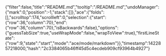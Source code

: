 {"filter":false,"title":"README.md","tooltip":"/README.md","undoManager":{"mark":0,"position":-1,"stack":[]},"ace":{"folds":[],"scrolltop":174,"scrollleft":0,"selection":{"start":{"row":36,"column":70},"end":{"row":36,"column":70},"isBackwards":false},"options":{"guessTabSize":true,"useWrapMode":false,"wrapToView":true},"firstLineState":{"row":9,"state":"start","mode":"ace/mode/markdown"}},"timestamp":1422857218000,"hash":"2c3384065b46ff45d5c4ecdeb909cf93964b4927"}